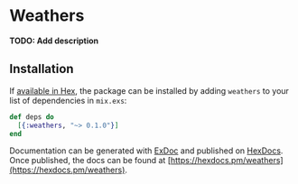 # Weathers

**TODO: Add description**

## Installation

If [available in Hex](https://hex.pm/docs/publish), the package can be installed
by adding `weathers` to your list of dependencies in `mix.exs`:

```elixir
def deps do
  [{:weathers, "~> 0.1.0"}]
end
```

Documentation can be generated with [ExDoc](https://github.com/elixir-lang/ex_doc)
and published on [HexDocs](https://hexdocs.pm). Once published, the docs can
be found at [https://hexdocs.pm/weathers](https://hexdocs.pm/weathers).

